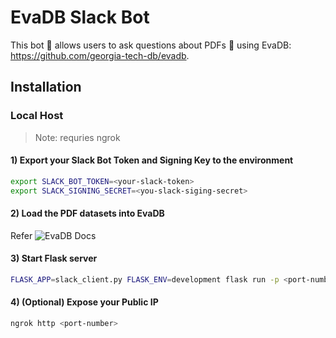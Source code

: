 # EvaDB Slack Bot

This bot 🤖 allows users to ask questions about PDFs 📄 using EvaDB: https://github.com/georgia-tech-db/evadb. 

## Installation
### Local Host
> Note: requries ngrok

#### 1) Export your Slack Bot Token and Signing Key to the environment
```bash
export SLACK_BOT_TOKEN=<your-slack-token>
export SLACK_SIGNING_SECRET=<you-slack-siging-secret>
```


#### 2) Load the PDF datasets into EvaDB  
Refer ![EvaDB Docs](https://evadb.readthedocs.io/en/stable/)  

#### 3) Start Flask server
```bash
FLASK_APP=slack_client.py FLASK_ENV=development flask run -p <port-number>
```

#### 4) (Optional) Expose your Public IP
```bash
ngrok http <port-number>
```
